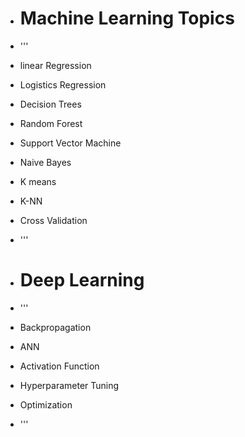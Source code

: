   
+ #  Machine Learning Topics
+ '''
+ linear Regression
+ Logistics Regression
+ Decision Trees
+ Random Forest
+ Support Vector Machine
+ Naive Bayes
+ K means
+ K-NN
+ Cross Validation
+ '''

+ # Deep Learning
+ '''
+ Backpropagation
+ ANN
+ Activation Function
+ Hyperparameter Tuning
+ Optimization
+ '''
